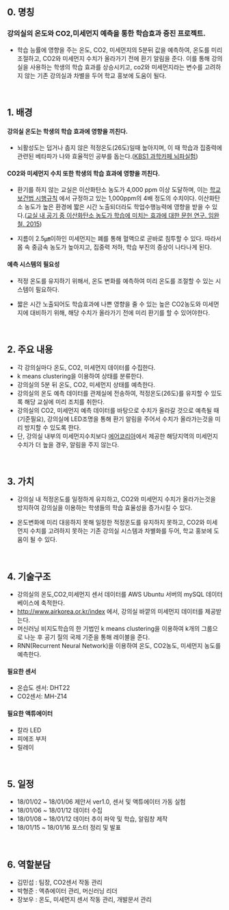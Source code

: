 

## 0. 명칭

### 강의실의 온도와 CO2,미세먼지 예측을 통한 학습효과 증진 프로젝트.

- 학습 능률에 영향을 주는 온도, CO2, 미세먼지의 5분뒤 값을 예측하여, 온도를 미리 조절하고, CO2와 미세먼지 수치가 올라가기 전에 환기 알림을 준다. 이를 통해 강의실을 사용하는 학생의 학습 효과를 상승시키고, co2와 미세먼지라는 변수를 고려하지 않는 기존 강의실과 차별을 두어 학교 홍보에 도움이 될다.

<br/>


## 1. 배경

#### 강의실 온도는 학생의 학습 효과에 영향을 끼친다.

- 뇌활성도는 덥거나 춥지 않은 적정온도(26도)일때 높아지며, 이 때 학습과 집중력에 관련된 베타파가 나와 효율적인 공부를 돕는다.([KBS1 과학카페 뇌파실험](http://www.laxtha.com/SiteInfoListOneView.asp?infid=620))

#### CO2와 미세먼지 수치 또한 학생의 학습 효과에 영향을 끼친다.

- 환기를 하지 않는 교실은 이산화탄소 농도가 4,000 ppm 이상 도달하며, 이는 [학교 보건법 시행규칙](http://www.law.go.kr/%EB%B2%95%EB%A0%B9/%ED%95%99%EA%B5%90%EB%B3%B4%EA%B1%B4%EB%B2%95%20%EC%8B%9C%ED%96%89%EA%B7%9C%EC%B9%99) 에서 규정하고 있는 1,000ppm의 4배 정도의 수치이다. 이산화탄소 농도가 높은 환경에 짧은 시간 노출되더라도 학업수행능력에 영향을 받을 수 있다.([교실 내 공기 중 이산화탄소 농도가 학습에 미치는 효과에 대한 문헌 연구. 임완철. 2015](https://goo.gl/8ogCHN))

- 지름이 2.5㎛이하인 미세먼지는 폐를 통해 혈액으로 곧바로 침투할 수 있다. 따라서 몸 속 중금속 농도가 높아지고, 집중력 저하, 학습 부진의 증상이 나타나게 된다.

#### 예측 시스템의 필요성

- 적정 온도를 유지하기 위해서, 온도 변화를 예측하여 미리 온도를 조절할 수 있는 시스템이 필요하다.

- 짧은 시간 노출되어도 학습효과에 나쁜 영향을 줄 수 있는 높은 CO2농도와 미세먼지에 대비하기 위해, 해당 수치가 올라가기 전에 미리 환기를 할 수 있어야한다.

<br/>

## 2. 주요 내용
- 각 강의실마다 온도, CO2, 미세먼지 데이터를 수집한다.
- k means clustering을 이용하여 상태를 분류한다.
- 강의실의 5분 뒤 온도, CO2, 미세먼지 상태를 예측한다.
- 강의실의 온도 예측 데이터를 관제실에 전송하여, 적정온도(26도)를 유지할 수 있도록 해당 교실에 미리 조치를 취한다.
- 강의실의 CO2, 미세먼지 예측 데이터를 바탕으로 수치가 올라갈 것으로 예측될 때(기준필요), 강의실에 LED조명을 통해 환기 알림을 주어서 수치가 올라가는것을 미리 방지할 수 있도록 한다. 
- 단, 강의실 내부의 미세먼지수치보다 [에어코리아](http://www.airkorea.or.kr/index)에서 제공한 해당지역의 미세먼지 수치가 더 높을 경우, 알림을 주지 않는다.


<br/>

## 3. 가치
- 강의실 내 적정온도를 일정하게 유지하고, CO2와 미세먼지 수치가 올라가는것을 방지하여 강의실을 이용하는 학생들의 학습 효율성을 증가시킬 수 있다.

- 온도변화에 미리 대응하지 못해 일정한 적정온도를 유지하지 못하고, CO2와 미세먼지 수치를 고려하지 못하는 기존 강의실 시스템과 차별화를 두어, 학교 홍보에 도움이 될 수 있다.

<br/>

## 4. 기술구조

- 강의실의 온도,CO2,미세먼지 센서 데이터를 AWS Ubuntu 서버의 mySQL 데이터베이스에 축적한다.
- http://www.airkorea.or.kr/index 에서, 강의실 바깥의 미세먼지 데이터를 제공받는다.
- 머신러닝 비지도학습의 한 기법인 k means clustering을 이용하여 k개의 그룹으로 나눈 후 공기 질의 국제 기준을 통해 레이블을 준다.
- RNN(Recurrent Neural Network)을 이용하여 온도, CO2농도, 미세먼지 농도를 예측한다.

#### 필요한 센서
- 온습도 센서: DHT22
- CO2센서: MH-Z14

#### 필요한 액튜에이터
- 칼라 LED
- 피에조 부저
- 릴레이


<br/>

## 5. 일정
- 18/01/02 ~ 18/01/06 제안서 ver1.0, 센서 및 액튜에이터 가동 실험
- 18/01/06 ~ 18/01/12 데이터 수집
- 18/01/08 ~ 18/01/12 데이터 추이 파악 및 학습, 알림창 제작
- 18/01/15 ~ 18/01/16 포스터 정리 및 발표       


<br/>

## 6. 역할분담
- 김민섭 : 팀장, CO2센서 작동 관리
- 박형준 : 액츄에이터 관리, 머신러닝 리더
- 장보우 : 온도, 미세먼지 센서 작동 관리, 개발문서 관리

<br/>


